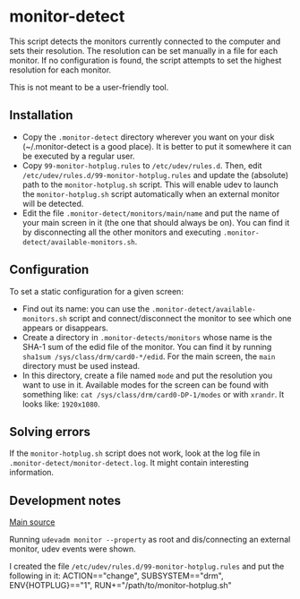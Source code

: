monitor-detect
==============

This script detects the monitors currently connected to the computer and sets
their resolution. The resolution can be set manually in a file for each
monitor. If no configuration is found, the script attempts to set the highest
resolution for each monitor.

This is not meant to be a user-friendly tool.

Installation
------------

  * Copy the `.monitor-detect` directory wherever you want on your disk
    (~/.monitor-detect is a good place). It is better to put it somewhere it
    can be executed by a regular user.
  * Copy `99-monitor-hotplug.rules` to `/etc/udev/rules.d`. Then, edit
    `/etc/udev/rules.d/99-monitor-hotplug.rules` and update the (absolute)
    path to the `monitor-hotplug.sh` script. This will enable udev to 
    launch the `monitor-hotplug.sh` script automatically when an external
    monitor will be detected.
  * Edit the file `.monitor-detect/monitors/main/name` and put the name of
    your main screen in it (the one that should always be on). You can find
    it by disconnecting all the other monitors and executing
    `.monitor-detect/available-monitors.sh`.

Configuration
-------------

To set a static configuration for a given screen:

  * Find out its name: you can use the `.monitor-detect/available-monitors.sh` 
    script and connect/disconnect the monitor to see which one appears or disappears.
  * Create a directory in `.monitor-detects/monitors` whose name is the
    SHA-1 sum of the edid file of the monitor. You can find it by running
    `sha1sum /sys/class/drm/card0-*/edid`. For the main screen, the `main`
    directory must be used instead.
  * In this directory, create a file named `mode` and put the resolution you
    want to use in it. Available modes for the screen can be found with
    something like: `cat /sys/class/drm/card0-DP-1/modes` or with `xrandr`.
    It looks like: `1920x1080`.

Solving errors
--------------

If the `monitor-hotplug.sh` script does not work, look at the log file in
`.monitor-detect/monitor-detect.log`. It might contain interesting
information.

Development notes
-----------------

[Main source](http://stackoverflow.com/questions/5469828/how-to-create-a-callback-for-monitor-plugged-on-an-intel-graphics)

Running `udevadm monitor --property` as root and dis/connecting an external
monitor, udev events were shown.

I created the file `/etc/udev/rules.d/99-monitor-hotplug.rules` and put the
following in it:
    ACTION=="change", SUBSYSTEM=="drm", ENV{HOTPLUG}=="1", RUN+="/path/to/monitor-hotplug.sh"
